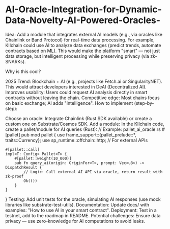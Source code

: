# AI-Oracle-Integration-for-Dynamic-Data-Novelty-AI-Powered-Oracles-
Idea: Add a module that integrates external AI models (e.g., via oracles like Chainlink or Band Protocol) for real-time data processing. For example, KIIchain could use AI to analyze data exchanges (predict trends, automate contracts based on ML). This would make the platform "smart" — not just data storage, but intelligent processing while preserving privacy (via zk-SNARKs).

Why is this cool?

2025 Trend: Blockchain + AI (e.g., projects like Fetch.ai or SingularityNET). This would attract developers interested in DeAI (Decentralized AI).
Improves usability: Users could request AI analysis directly in smart contracts without leaving the chain.
Competitive edge: Most chains focus on basic exchange; AI adds "intelligence".
How to implement (step-by-step):

Choose an oracle: Integrate Chainlink (Rust SDK available) or create a custom one on Substrate/Cosmos SDK.
Add a module: In the KIIchain code, create a pallet/module for AI queries (Rust):
// Example: pallet_ai_oracle.rs
#[pallet]
pub mod pallet {
    use frame_support::{pallet_prelude::*, traits::Currency};
    use sp_runtime::offchain::http;  // For external APIs

    #[pallet::call]
    impl<T: Config> Pallet<T> {
        #[pallet::weight(10_000)]
        pub fn query_ai(origin: OriginFor<T>, prompt: Vec<u8>) -> DispatchResult {
            // Logic: Call external AI API via oracle, return result with zk-proof
            Ok(())
        }
    }
}
Testing: Add unit tests for the oracle, simulating AI responses (use mock libraries like substrate-test-utils).
Documentation: Update docs/ with examples: "How to use AI in your smart contract".
Deployment: Test in a testnet, add to the roadmap in README.
Potential challenges: Ensure data privacy — use zero-knowledge for AI computations to avoid leaks.
